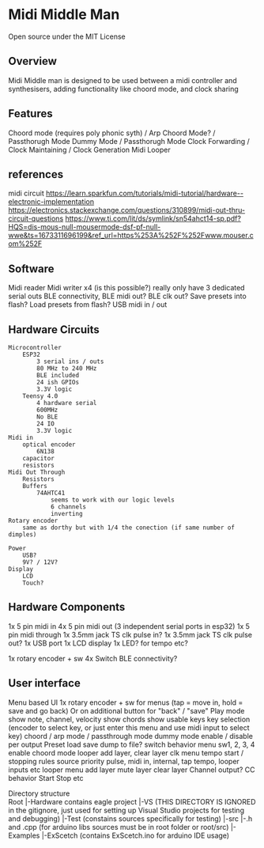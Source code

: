 # Midi Middle Man
Open source under the MIT License


## Overview
Midi Middle man is designed to be used between a midi controller and synthesisers, adding functionality like choord mode, and clock sharing


## Features
Choord mode (requires poly phonic syth) / Arp Choord Mode? / Passthorugh Mode
Dummy Mode / Passthorugh Mode
Clock Forwarding / Clock Maintaining / Clock Generation
Midi Looper

## references
midi circuit
    https://learn.sparkfun.com/tutorials/midi-tutorial/hardware--electronic-implementation
    https://electronics.stackexchange.com/questions/310899/midi-out-thru-circuit-questions
        https://www.ti.com/lit/ds/symlink/sn54ahct14-sp.pdf?HQS=dis-mous-null-mousermode-dsf-pf-null-wwe&ts=1673311696199&ref_url=https%253A%252F%252Fwww.mouser.com%252F


## Software
Midi reader
Midi writer x4 (is this possible?) really only have 3 dedicated serial outs
BLE connectivity, BLE midi out? BLE clk out?
Save presets into flash?
Load presets from flash?
USB midi in / out



## Hardware Circuits
    Microcontroller
        ESP32
            3 serial ins / outs
            80 MHz to 240 MHz
            BLE included
            24 ish GPIOs
            3.3V logic
        Teensy 4.0
            4 hardware serial
            600MHz
            No BLE
            24 IO
            3.3V logic
    Midi in
        optical encoder
            6N138
        capacitor
        resistors
    Midi Out Through
        Resistors
        Buffers
            74AHTC41 
                seems to work with our logic levels
                6 channels
                inverting
    Rotary encoder
        same as dorthy but with 1/4 the conection (if same number of dimples)

    Power
        USB?
        9V? / 12V?
    Display
        LCD
        Touch?




## Hardware Components
1x 5 pin midi in
4x 5 pin midi out (3 independent serial ports in esp32)
1x 5 pin midi through
1x 3.5mm jack TS clk pulse in?
1x 3.5mm jack TS clk pulse out?
1x USB port
1x LCD display
1x LED? for tempo etc?

1x rotary encoder + sw
4x Switch
BLE connectivity?


## User interface
Menu based UI
1x rotary encoder + sw for menus (tap = move in, hold = save and go back)
Or on additional button for "back" / "save"
    Play mode
        show note, channel, velocity
        show chords
        show usable keys
    key selection (encoder to select key, or just enter this menu and use midi input to select key)
    choord / arp mode / passthrough mode
    dummy mode enable / disable per output
    Preset
        load
        save
        dump to file?
    switch behavior menu
        sw1, 2, 3, 4
            enable choord mode
            looper add layer, clear layer
    clk menu
        tempo
        start / stopping rules
        source priority pulse, midi in, internal, tap tempo, looper inputs etc
    looper menu
        add layer
        mute layer
        clear layer
        Channel output?
    CC behavior 
        Start
        Stop
        etc








Directory structure  
Root
    |-Hardware contains eagle project
    |-VS (THIS DIRECTORY IS IGNORED in the gitignore, just used for setting up Visual Studio projects for testing and debugging)
    |-Test (constains sources specifically for testing)
    |-src
        |-.h and .cpp (for arduino libs sources must be in root folder or root/src)
    |-Examples 
        |-ExScetch (contains ExScetch.ino for arduino IDE usage)